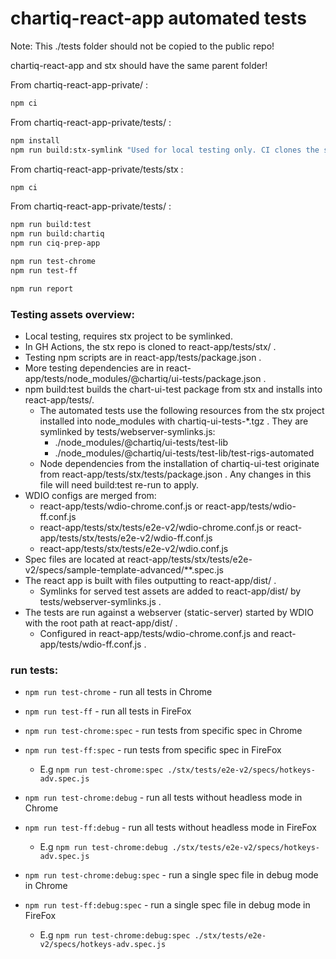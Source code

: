 # chartiq-react-app automated tests

Note: This ./tests folder should not be copied to the public repo!

chartiq-react-app and stx should have the same parent folder!

From chartiq-react-app-private/ :

```sh
npm ci
```
From chartiq-react-app-private/tests/ :

```sh
npm install
npm run build:stx-symlink "Used for local testing only. CI clones the stx repo instead."
```
From chartiq-react-app-private/tests/stx :

```sh
npm ci
```
From chartiq-react-app-private/tests/ :

```sh
npm run build:test
npm run build:chartiq
npm run ciq-prep-app

npm run test-chrome
npm run test-ff

npm run report
```

### Testing assets overview:

- Local testing, requires stx project to be symlinked.
- In GH Actions, the stx repo is cloned to react-app/tests/stx/ .
- Testing npm scripts are in react-app/tests/package.json .
- More testing dependencies are in react-app/tests/node_modules/@chartiq/ui-tests/package.json .
- npm build:test builds the chart-ui-test package from stx and installs into react-app/tests/.
    - The automated tests use the following resources from the stx project installed into node_modules with chartiq-ui-tests-*.tgz . They are symlinked by tests/webserver-symlinks.js:
      - ./node_modules/@chartiq/ui-tests/test-lib
      - ./node_modules/@chartiq/ui-tests/test-lib/test-rigs-automated
    - Node dependencies from the installation of chartiq-ui-test originate from react-app/tests/stx/tests/package.json . Any changes in this file will need build:test re-run to apply.
- WDIO configs are merged from:
    - react-app/tests/wdio-chrome.conf.js or react-app/tests/wdio-ff.conf.js
    - react-app/tests/stx/tests/e2e-v2/wdio-chrome.conf.js or react-app/tests/stx/tests/e2e-v2/wdio-ff.conf.js
    - react-app/tests/stx/tests/e2e-v2/wdio.conf.js
- Spec files are located at react-app/tests/stx/tests/e2e-v2/specs/sample-template-advanced/**.spec.js
- The react app is built with files outputting to react-app/dist/ .
    - Symlinks for served test assets are added to react-app/dist/ by tests/webserver-symlinks.js .
- The tests are run against a webserver (static-server) started by WDIO with the root path at react-app/dist/ .
    - Configured in react-app/tests/wdio-chrome.conf.js and react-app/tests/wdio-ff.conf.js .

### run tests:

- `npm run test-chrome` - run all tests in Chrome
- `npm run test-ff` - run all tests in FireFox

- `npm run test-chrome:spec` - run tests from specific spec in Chrome
- `npm run test-ff:spec` - run tests from specific spec in FireFox
    - E.g `npm run test-chrome:spec ./stx/tests/e2e-v2/specs/hotkeys-adv.spec.js`

- `npm run test-chrome:debug` - run all tests without headless mode in Chrome
- `npm run test-ff:debug` - run all tests without headless mode in FireFox
    - E.g `npm run test-chrome:debug ./stx/tests/e2e-v2/specs/hotkeys-adv.spec.js`

- `npm run test-chrome:debug:spec` - run a single spec file in debug mode in Chrome
- `npm run test-ff:debug:spec` - run a single spec file in debug mode in FireFox
    - E.g `npm run test-chrome:debug:spec ./stx/tests/e2e-v2/specs/hotkeys-adv.spec.js`
